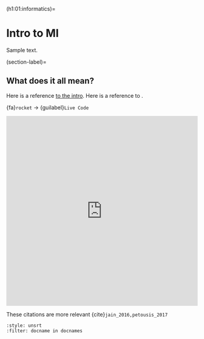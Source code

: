 (h1:01:informatics)=
# Intro to MI

Sample text.

(section-label)=
## What does it all mean?

Here is a reference [to the intro](../../intro.md).
Here is a reference to [](section-label).

{fa}`rocket` $\rightarrow$ {guilabel}`Live Code`

<iframe src="https://docs.google.com/presentation/d/e/2PACX-1vQx0NZvoKiFYvMDYZmgMS8PKbssUe3b7YrdqukMejfN0BHnv6H8Acqqz_whmvZqeVq7ou3AQgMSxN23/embed?start=false&loop=false&delayms=30000" frameborder="0" width="100%" height="500" allowfullscreen="true" mozallowfullscreen="true" webkitallowfullscreen="true"></iframe>

These citations are more relevant {cite}`jain_2016,petousis_2017`

```{bibliography}
:style: unsrt
:filter: docname in docnames
```